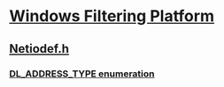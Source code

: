 # [Windows Filtering Platform](../_fwp/index.md)
## [Netiodef.h](index.md)
### [DL_ADDRESS_TYPE enumeration](../netiodef/ne-netiodef-dl_address_type.md)
